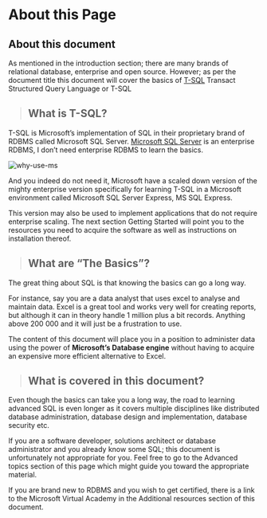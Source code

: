 # About this Page

## About this document

As mentioned in the introduction section; there are many brands of relational database, enterprise and open source. However; as per the document title this document will cover the basics of [T-SQL](https://docs.microsoft.com/en-us/sql/t-sql/language-reference?view=sql-server-2017) Transact Structured Query Language or T-SQL

> ## What is T-SQL?

T-SQL is Microsoft’s implementation of SQL in their proprietary brand of RDBMS called Microsoft SQL Server. [Microsoft SQL Server](https://docs.microsoft.com/en-us/sql/database-engine/install-windows/installation-for-sql-server?view=sql-server-2017) is an enterprise RDBMS, I don’t need enterprise RDBMS to learn the basics.

<img src='assets/pg3/_pg3-whyms.png' alt='why-use-ms'/>

And you indeed do not need it, Microsoft have a scaled down version of the mighty enterprise version specifically for learning T-SQL in a Microsoft environment called Microsoft SQL Server Express, MS SQL Express.

This version may also be used to implement applications that do not require enterprise scaling. The next section Getting Started will point you to the resources you need to acquire the software as well as instructions on installation thereof.

> ## What are “The Basics”?

The great thing about SQL is that knowing the basics can go a long way.

For instance, say you are a data analyst that uses excel to analyse and maintain data. Excel is a great tool and works very well for creating reports, but although it can in theory handle 1 million plus a bit records. Anything above 200 000 and it will just be a frustration to use.

The content of this document will place you in a position to administer data using the power of **Microsoft’s Database engine** without having to acquire an expensive more efficient alternative to Excel.

> ## What is covered in this document?

Even though the basics can take you a long way, the road to learning advanced SQL is even longer as it covers multiple disciplines like distributed database administration, database design and implementation, database security etc.

If you are a software developer, solutions architect or database administrator and you already know some SQL; this document is unfortunately not appropriate for you. Feel free to go to the Advanced topics section of this page which might guide you toward the appropriate material.

If you are brand new to RDBMS and you wish to get certified, there is a link to the Microsoft Virtual Academy in the Additional resources section of this document.


